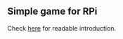 Simple game for RPi
---------
Check [here](http://cumana.jogger.pl/2014/03/26/simple-game-on-bare-metal-raspberry-pi/) for readable introduction.
